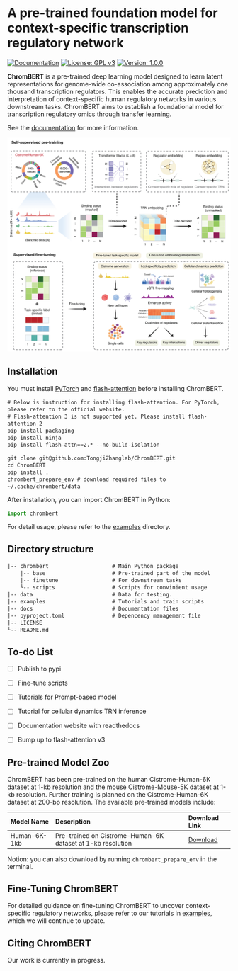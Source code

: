 # A pre-trained foundation model for context-specific transcription regulatory network 
[![Documentation](https://img.shields.io/badge/docs-available-brightgreen)](https://chrombert.readthedocs.io/en/)
[![License: GPL v3](https://img.shields.io/badge/License-GPLv3-blue.svg)](https://www.gnu.org/licenses/gpl-3.0)
[![Version: 1.0.0](https://img.shields.io/badge/Version-1.0.0-brightgreen.svg)](https://chrombert.readthedocs.io/en/)

**ChromBERT** is a pre-trained deep learning model designed to learn latent representations for genome-wide co-association among approximately one thousand transcription regulators. This enables the accurate prediction and interpretation of context-specific human regulatory networks in various downstream tasks. ChromBERT aims to establish a foundational model for transcription regulatory omics through transfer learning.

See the [documentation](https://chrombert.readthedocs.io/en/) for more information.

![ChromBERT Framework](docs/_static/ChromBERT_framework.png "Framework")


## Installation
You must install [PyTorch](https://pytorch.org/get-started/locally/) and [flash-attention](https://github.com/Dao-AILab/flash-attention) before installing ChromBERT. 
```shell
# Below is instruction for installing flash-attention. For PyTorch, please refer to the official website.
# Flash-attention 3 is not supported yet. Please install flash-attention 2 
pip install packaging
pip install ninja
pip install flash-attn==2.* --no-build-isolation 
```
<!-- ChromBERT is being developed into a Python package and will be released soon. -->
```shell
git clone git@github.com:TongjiZhanglab/ChromBERT.git
cd ChromBERT
pip install .
chrombert_prepare_env # download required files to ~/.cache/chrombert/data
```

After installation, you can import ChromBERT in Python:
```python
import chrombert
```
For detail usage, please refer to the [examples](examples) directory.


## Directory structure
```
|-- chrombert                    # Main Python package
    |-- base                     # Pre-trained part of the model
    |-- finetune                 # For downstream tasks
    └-- scripts                  # Scripts for convinient usage 
|-- data                         # Data for testing.
|-- examples                     # Tutorials and train scripts
|-- docs                         # Documentation files
|-- pyproject.toml               # Depencency management file
|-- LICENSE
└-- README.md
```

## To-do List
- [ ] Publish to pypi
- [ ] Fine-tune scripts 
- [ ] Tutorials for Prompt-based model 
- [ ] Tutorial for cellular dynamics TRN inference
- [ ] Documentation website with readthedocs 
- [ ] Bump up to flash-attention v3


## Pre-trained Model Zoo

ChromBERT has been pre-trained on the human Cistrome-Human-6K dataset at 1-kb resolution and the mouse Cistrome-Mouse-5K dataset at 1-kb resolution. Further training is planned on the Cistrome-Human-6K dataset at 200-bp resolution. The available pre-trained models include:

| Model Name                | Description                                              | Download Link                                                                                     |
| :------------------------ | :------------------------------------------------------- | :------------------------------------------------------------------------------------------------ |
| Human-6K-1kb | Pre-trained on Cistrome-Human-6K dataset at 1-kb resolution | [Download](https://huggingface.co/datasets/TongjiZhanglab/chrombert) |

Notion: you can also download by running `chrombert_prepare_env` in the terminal.

## Fine-Tuning ChromBERT

For detailed guidance on fine-tuning ChromBERT to uncover context-specific regulatory networks, please refer to our tutorials in [examples](examples), which we will continue to update.

## Citing ChromBERT

Our work is currently in progress.

